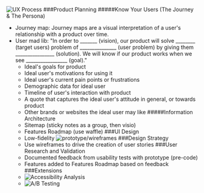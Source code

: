 ![UX Process](images/ux-process)
###Product Planning
#####Know Your Users (The Journey & The Persona)
* Journey map: Journey maps are a visual interpretation of a user's relationship with a product over time.
* User mad lib:
"In order to _______ (vision), our product will solve ________ (target users) problem of _______________ (user problem) by giving them ________________ (solution). We will know if our product works when we see _________________ (goal)."
  * Ideal's goals for product
  * Ideal user's motivations for using it
  * Ideal user's current pain points or frustrations
  * Demographic data for ideal user
  * Timeline of user's interaction with product
  * A quote that captures the ideal user's attitude in general, or towards product
  * Other brands or websites the ideal user may like
#####Information Architecture
  * Sitemap (sticky notes as a group, then visio)
  * Features Roadmap (use waffle)
###UI Design
  * Low-fidelity ![prototype/wireframes](https://www.google.com/search?q=low+fidelity+wireframe&espv=2&biw=582&bih=616&tbm=isch&tbo=u&source=univ&sa=X&ved=0ahUKEwjemM7615TLAhUD7GMKHedJDBMQsAQIGw)
###Design Strategy
  * Use wireframes to drive the creation of user stories
###User Research and Validation
  * Documented feedback from usability tests with prototype (pre-code)
  * Features added to Features Roadmap based on feedback
###Extensions
  * ![Accessibility Analysis](https://medium.com/salesforce-ux/7-things-every-designer-needs-to-know-about-accessibility-64f105f0881b#.s1nnugogw)
  * ![A/B Testing](https://en.wikipedia.org/wiki/A/B_testing)
